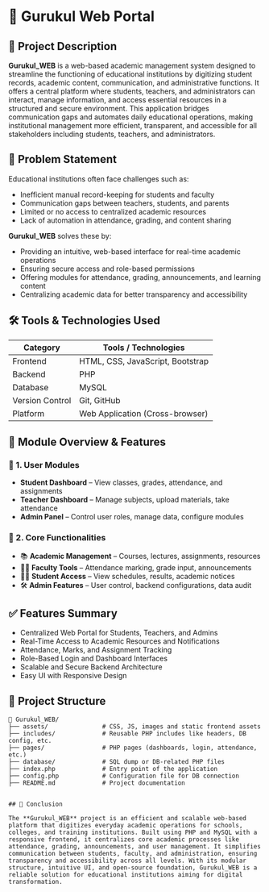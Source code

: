 # 🏫 Gurukul Web Portal

## 📝 Project Description

**Gurukul_WEB** is a web-based academic management system designed to streamline the functioning of educational institutions by digitizing student records, academic content, communication, and administrative functions. It offers a central platform where students, teachers, and administrators can interact, manage information, and access essential resources in a structured and secure environment. This application bridges communication gaps and automates daily educational operations, making institutional management more efficient, transparent, and accessible for all stakeholders including students, teachers, and administrators.


## 🎯 Problem Statement

Educational institutions often face challenges such as:

- Inefficient manual record-keeping for students and faculty  
- Communication gaps between teachers, students, and parents  
- Limited or no access to centralized academic resources  
- Lack of automation in attendance, grading, and content sharing  

**Gurukul_WEB** solves these by:

- Providing an intuitive, web-based interface for real-time academic operations  
- Ensuring secure access and role-based permissions  
- Offering modules for attendance, grading, announcements, and learning content  
- Centralizing academic data for better transparency and accessibility  


## 🛠️ Tools & Technologies Used

| Category        | Tools / Technologies            |
|-----------------|----------------------------------|
| Frontend        | HTML, CSS, JavaScript, Bootstrap |
| Backend         | PHP                              |
| Database        | MySQL                            |
| Version Control | Git, GitHub                      |
| Platform        | Web Application (Cross-browser)  |


## 🔧 Module Overview & Features

### 📍 1. User Modules

- **Student Dashboard** – View classes, grades, attendance, and assignments  
- **Teacher Dashboard** – Manage subjects, upload materials, take attendance  
- **Admin Panel** – Control user roles, manage data, configure modules  

### 📍 2. Core Functionalities

- 📚 **Academic Management** – Courses, lectures, assignments, resources  
- 🧑‍🏫 **Faculty Tools** – Attendance marking, grade input, announcements  
- 👨‍🎓 **Student Access** – View schedules, results, academic notices  
- 🛠️ **Admin Features** – User control, backend configurations, data audit  


## ✅ Features Summary

- Centralized Web Portal for Students, Teachers, and Admins  
- Real-Time Access to Academic Resources and Notifications  
- Attendance, Marks, and Assignment Tracking  
- Role-Based Login and Dashboard Interfaces  
- Scalable and Secure Backend Architecture  
- Easy UI with Responsive Design  


## 📂 Project Structure

```
📁 Gurukul_WEB/
├── assets/               # CSS, JS, images and static frontend assets
├── includes/             # Reusable PHP includes like headers, DB config, etc.
├── pages/                # PHP pages (dashboards, login, attendance, etc.)
├── database/             # SQL dump or DB-related PHP files
├── index.php             # Entry point of the application
├── config.php            # Configuration file for DB connection
├── README.md             # Project documentation


## 📌 Conclusion

The **Gurukul_WEB** project is an efficient and scalable web-based platform that digitizes everyday academic operations for schools, colleges, and training institutions. Built using PHP and MySQL with a responsive frontend, it centralizes core academic processes like attendance, grading, announcements, and user management. It simplifies communication between students, faculty, and administration, ensuring transparency and accessibility across all levels. With its modular structure, intuitive UI, and open-source foundation, Gurukul_WEB is a reliable solution for educational institutions aiming for digital transformation.

